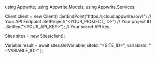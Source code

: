 using Appwrite;
using Appwrite.Models;
using Appwrite.Services;

Client client = new Client()
    .SetEndPoint("https://<REGION>.cloud.appwrite.io/v1") // Your API Endpoint
    .SetProject("<YOUR_PROJECT_ID>") // Your project ID
    .SetKey("<YOUR_API_KEY>"); // Your secret API key

Sites sites = new Sites(client);

Variable result = await sites.GetVariable(
    siteId: "<SITE_ID>",
    variableId: "<VARIABLE_ID>"
);